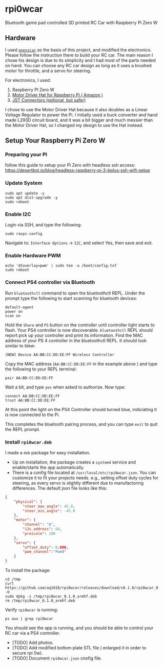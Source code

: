 # rpi0wcar
Bluetooth game pad controlled 3D printed RC Car with Raspberry Pi Zero W

## Hardware

I used [`openzcar`](https://github.com/alexyu132/zcar) as the basis of this project, and modified the electronics. Please follow the instruction there to build your RC car. The main reason I chose his design is due to its simplicity and I had most of the parts needed on hand. You can choose any RC car design as long as it uses a brushed motor for throttle, and a servo for steering.

For electronics, I used:

1. Raspberry PI Zero W
2. [Motor Driver Hat for Raspberry Pi ( Amazon )](https://www.amazon.com/gp/product/B07K7NP7C9/ref=ppx_yo_dt_b_asin_title_o06_s00?ie=UTF8&psc=1)
3. [JST Connectors (optional, but safer)](https://www.amazon.com/gp/product/B07R4ZBBC4/ref=ppx_yo_dt_b_asin_title_o05_s00?ie=UTF8&psc=1)

I chose to use the Motor Driver Hat because it also doubles as a Linear Voltage Regulator to power the Pi. I initially used a buck converter and hand made L293D circuit board, and it was a bit bigger and much messier than the Motor Driver Hat, so I changed my design to use the Hat instead.

## Setup Your Raspberry Pi Zero W

### Preparing your PI

follow this guide to setup your Pi Zero with headless ssh access: https://desertbot.io/blog/headless-raspberry-pi-3-bplus-ssh-wifi-setup


### Update System

```
sudo apt update -y
sudo apt dist-upgrade -y
sudo reboot
```

### Enable I2C

Login via SSH, and type the following:

```
sudo raspi-config
```

Navigate to: `Interface Options` -> `I2C`, and select Yes, then save and exit.

### Enable Hardware PWM

```
echo 'dtoverlay=pwm' | sudo tee -a /boot/config.txt`
sudo reboot
```

### Connect PS4 controller via Bluetooth

Run `bluetoothctl` command to open the bluetoothctl REPL. Under the prompt type the following to start scanning for bluetooth devices:

```
default-agent
power on
scan on
```

Hold the `Share` and `PS` button on the controller until controller light starts to flash. Your PS4 controller is now discoverable. `bluetoothctl` REPL should report pick up your controller and print its information. Find the MAC address of your PS 4 controller in the bluetoothctl REPL. It should look similar to blew:

```
[NEW] Device AA:BB:CC:DD:EE:FF Wireless Controller
```

Copy the MAC address (`AA:BB:CC:DD:EE:FF` in the example above ) and type the following to your REPL terminal:

```
pair AA:BB:CC:DD:EE:FF
```

Wait a bit, and type `yes` when asked to authorize. Now type:

```
connect AA:BB:CC:DD:EE:FF
trust AA:BB:CC:DD:EE:FF
```

At this point the light on the PS4 Controller should turned blue, indiciating it is now connected to the Pi.

This completes the bluetooth pairing process, and you can type `exit` to quit the REPL prompt.

### Install `rpi0wcar.deb`

I made a `deb` package for easy installation. 

* Up on installation, the package creates a `systemd` service and enable/starts the app automatically.
* There is a config file located at `/usr/local/etc/rpi0wcar.json`. You can customize it to fit your projects needs. e.g., setting offset duty cycles for steering, as every servo is slightly different due to manufactoring differences. The default json file looks like this:

```json
{
    "physical": {
        "steer_max_angle": 45.0,
        "steer_min_angle": -45.0
    },
    "motor": {
        "channel": "A",
        "i2c_address": 64,
        "prescale": 100
    },
    "servo": {
        "offset_duty":-0.006,
        "pwm_channel":"Pwm0"
    }
}
```

To install the package:

```
cd /tmp
curl https://github.com/aq1018/rpi0wcar/releases/download/v0.1.0/rpi0wcar_0.1.0_armhf.deb -O
sudo dpkg -i /tmp/rpi0wcar_0.1.0_armhf.deb
rm /tmp/rpi0wcar_0.1.0_armhf.deb
```

Verify `rpi0wcar` is running:

```
ps aux | grep rpi0wcar
```

You should see the app is running, and you should be able to control your RC car via a PS4 controller.

- [TODO] Add photos.
- [TODO] Add modified bottom plate STL file ( enlarged it in order to secure rpi 0w).
- [TODO] Document `rpi0wcar.json` cnofig file.

